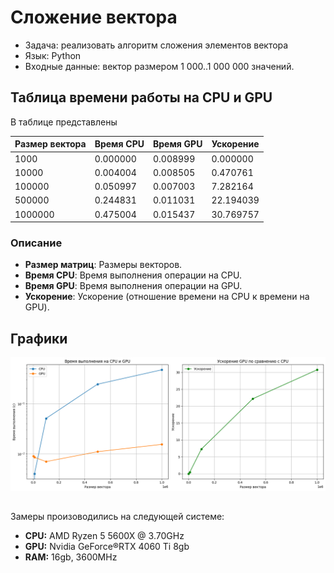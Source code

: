 # Сложение вектора

- Задача: реализовать алгоритм сложения элементов вектора
- Язык: Python
- Входные данные: вектор размером 1 000..1 000 000 значений.


## Таблица времени работы на CPU и GPU
В таблице представлены 

| Размер вектора |  Время CPU  | Время GPU |  Ускорение  |
|----------------|-------------|-----------|-------------|
| 1000           | 0.000000    | 0.008999  | 0.000000    |
| 10000          | 0.004004    | 0.008505  | 0.470761    |
| 100000         | 0.050997    | 0.007003  | 7.282164    |
| 500000         | 0.244831    | 0.011031  | 22.194039   |
| 1000000        | 0.475004    | 0.015437  | 30.769757   |

### Описание
- **Размер матриц**: Размеры векторов.
- **Время CPU**: Время выполнения операции на CPU.
- **Время GPU**: Время выполнения операции на GPU.
- **Ускорение**: Ускорение (отношение времени на CPU к времени на GPU).

## Графики
![alt text](image.png)

##
Замеры произоводились на следующей системе:
- **CPU:** AMD Ryzen 5 5600X @ 3.70GHz
- **GPU:** Nvidia GeForce®RTX 4060 Ti 8gb
- **RAM:** 16gb, 3600MHz
